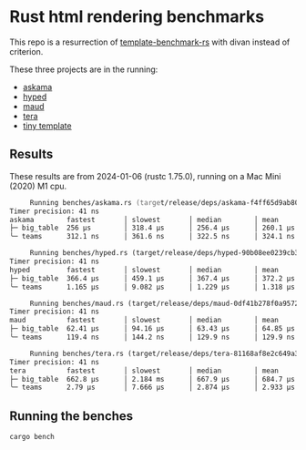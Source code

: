 # Rust html rendering benchmarks

This repo is a resurrection of [template-benchmark-rs](https://github.com/rosetta-rs/template-benchmark-rs) with divan instead of criterion.

These three projects are in the running:

- [askama](https://github.com/djc/askama)
- [hyped](https://github.com/swlkr/hyped)
- [maud](https://github.com/lambda-fairy/maud)
- [tera](https://github.com/Keats/tera)
- [tiny template](https://github.com/bheisler/TinyTemplate)

## Results

These results are from 2024-01-06 (rustc 1.75.0), running on a Mac Mini (2020) M1 cpu.

```zsh
     Running benches/askama.rs (target/release/deps/askama-f4ff65d9ab80e3e7)
Timer precision: 41 ns
askama        fastest       │ slowest       │ median        │ mean          │ samples │ iters
├─ big_table  256 µs        │ 318.4 µs      │ 256.4 µs      │ 260.1 µs      │ 100     │ 100
╰─ teams      312.1 ns      │ 361.6 ns      │ 322.5 ns      │ 324.1 ns      │ 100     │ 1600

     Running benches/hyped.rs (target/release/deps/hyped-90b08ee0239cb36a)
Timer precision: 41 ns
hyped         fastest       │ slowest       │ median        │ mean          │ samples │ iters
├─ big_table  366.4 µs      │ 459.1 µs      │ 367.4 µs      │ 372.2 µs      │ 100     │ 100
╰─ teams      1.165 µs      │ 9.082 µs      │ 1.229 µs      │ 1.318 µs      │ 100     │ 100

     Running benches/maud.rs (target/release/deps/maud-0df41b278f0a9572)
Timer precision: 41 ns
maud          fastest       │ slowest       │ median        │ mean          │ samples │ iters
├─ big_table  62.41 µs      │ 94.16 µs      │ 63.43 µs      │ 64.85 µs      │ 100     │ 100
╰─ teams      119.4 ns      │ 144.2 ns      │ 129.9 ns      │ 129.9 ns      │ 100     │ 3200

     Running benches/tera.rs (target/release/deps/tera-81168af8e2c649a3)
Timer precision: 41 ns
tera          fastest       │ slowest       │ median        │ mean          │ samples │ iters
├─ big_table  662.8 µs      │ 2.184 ms      │ 667.9 µs      │ 684.7 µs      │ 100     │ 100
╰─ teams      2.79 µs       │ 7.666 µs      │ 2.874 µs      │ 2.933 µs      │ 100     │ 100
```

## Running the benches

```sh
cargo bench
```
